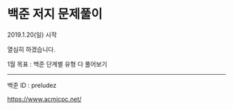 # 백준 저지 문제풀이

2019.1.20(일) 시작

열심히 하겠습니다. 

1월 목표 : 백준 단계별 유형 다 풀어보기


<hr/>

백준 ID : preludez

https://www.acmicpc.net/

